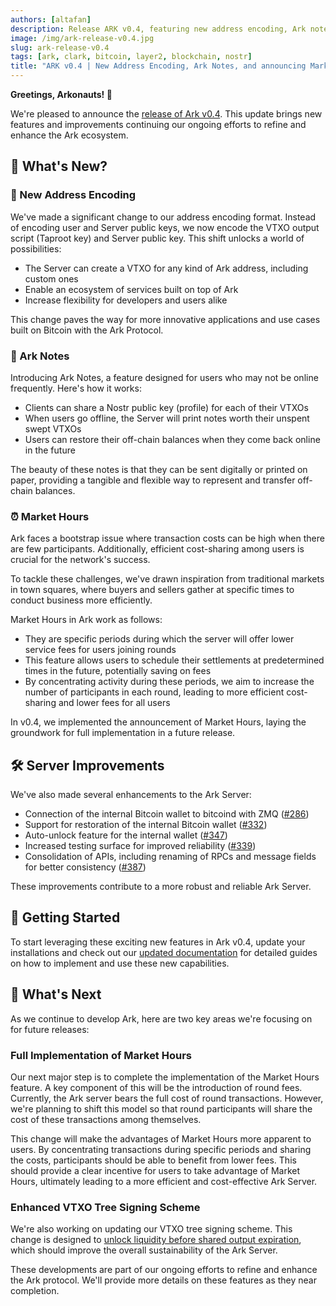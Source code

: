 ```yaml
---
authors: [altafan]
description: Release ARK v0.4, featuring new address encoding, Ark notes, and intro to market hours.
image: /img/ark-release-v0.4.jpg
slug: ark-release-v0.4
tags: [ark, clark, bitcoin, layer2, blockchain, nostr]
title: "ARK v0.4 | New Address Encoding, Ark Notes, and announcing Market Hours"
---
```


<!-- TODO: add image -->

**Greetings, Arkonauts! 🚀**

We're pleased to announce the [release of Ark v0.4](https://github.com/ark-network/ark/releases/tag/v0.4.0). This update brings new features and improvements continuing our ongoing efforts to refine and enhance the Ark ecosystem.

<!-- truncate -->

## 🎉 What's New?

### 🔐 New Address Encoding

We've made a significant change to our address encoding format. Instead of encoding user and Server public keys, we now encode the VTXO output script (Taproot key) and Server public key. This shift unlocks a world of possibilities:

- The Server can create a VTXO for any kind of Ark address, including custom ones
- Enable an ecosystem of services built on top of Ark
- Increase flexibility for developers and users alike

This change paves the way for more innovative applications and use cases built on Bitcoin with the Ark Protocol.

### 📝 Ark Notes

Introducing Ark Notes, a feature designed for users who may not be online frequently. Here's how it works:

- Clients can share a Nostr public key (profile) for each of their VTXOs
- When users go offline, the Server will print notes worth their unspent swept VTXOs
- Users can restore their off-chain balances when they come back online in the future

The beauty of these notes is that they can be sent digitally or printed on paper, providing a tangible and flexible way to represent and transfer off-chain balances.

### ⏰ Market Hours

Ark faces a bootstrap issue where transaction costs can be high when there are few participants. Additionally, efficient cost-sharing among users is crucial for the network's success.

To tackle these challenges, we've drawn inspiration from traditional markets in town squares, where buyers and sellers gather at specific times to conduct business more efficiently.

Market Hours in Ark work as follows:

- They are specific periods during which the server will offer lower service fees for users joining rounds
- This feature allows users to schedule their settlements at predetermined times in the future, potentially saving on fees
- By concentrating activity during these periods, we aim to increase the number of participants in each round, leading to more efficient cost-sharing and lower fees for all users

In v0.4, we implemented the announcement of Market Hours, laying the groundwork for full implementation in a future release.

## 🛠️ Server Improvements

We've also made several enhancements to the Ark Server:

- Connection of the internal Bitcoin wallet to bitcoind with ZMQ ([#286](https://github.com/ark-network/ark/pull/286))
- Support for restoration of the internal Bitcoin wallet ([#332](https://github.com/ark-network/ark/pull/332))
- Auto-unlock feature for the internal wallet ([#347](https://github.com/ark-network/ark/pull/347))
- Increased testing surface for improved reliability ([#339](https://github.com/ark-network/ark/pull/339))
- Consolidation of APIs, including renaming of RPCs and message fields for better consistency ([#387](https://github.com/ark-network/ark/pull/387))

These improvements contribute to a more robust and reliable Ark Server.

## 🚀 Getting Started

To start leveraging these exciting new features in Ark v0.4, update your installations and check out our <a href="../docs/provider/intro" target="blank">updated documentation</a> for detailed guides on how to implement and use these new capabilities.

## 🔎 What's Next

As we continue to develop Ark, here are two key areas we're focusing on for future releases:

### Full Implementation of Market Hours

Our next major step is to complete the implementation of the Market Hours feature. A key component of this will be the introduction of round fees. Currently, the Ark server bears the full cost of round transactions. However, we're planning to shift this model so that round participants will share the cost of these transactions among themselves. 

This change will make the advantages of Market Hours more apparent to users. By concentrating transactions during specific periods and sharing the costs, participants should be able to benefit from lower fees. This should provide a clear incentive for users to take advantage of Market Hours, ultimately leading to a more efficient and cost-effective Ark Server.

### Enhanced VTXO Tree Signing Scheme

We're also working on updating our VTXO tree signing scheme. This change is designed to [unlock liquidity before shared output expiration](https://arkdev.info/blog/unlock-liquidity-before-shared-output-expiration), which should improve the overall sustainability of the Ark Server.

These developments are part of our ongoing efforts to refine and enhance the Ark protocol. We'll provide more details on these features as they near completion.